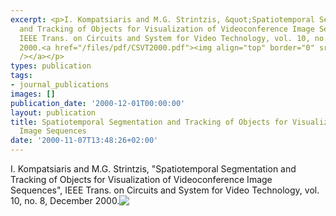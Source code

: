 ```yaml
---
excerpt: <p>I. Kompatsiaris and M.G. Strintzis, &quot;Spatiotemporal Segmentation
  and Tracking of Objects for Visualization of Videoconference Image Sequences&quot;,
  IEEE Trans. on Circuits and System for Video Technology, vol. 10, no. 8, December
  2000.<a href="/files/pdf/CSVT2000.pdf"><img align="top" border="0" src="/files/pdf/pdf.png"
  /></a></p>
types: publication
tags:
- journal_publications
images: []
publication_date: '2000-12-01T00:00:00'
layout: publication
title: Spatiotemporal Segmentation and Tracking of Objects for Visualization of Videoconference
  Image Sequences
date: '2000-11-07T13:48:26+02:00'
---
```

<p>I. Kompatsiaris and M.G. Strintzis, &quot;Spatiotemporal Segmentation and Tracking of Objects for Visualization of Videoconference Image Sequences&quot;, IEEE Trans. on Circuits and System for Video Technology, vol. 10, no. 8, December 2000.<a href="/files/pdf/CSVT2000.pdf"><img align="top" border="0" src="/files/pdf/pdf.png" /></a></p>
